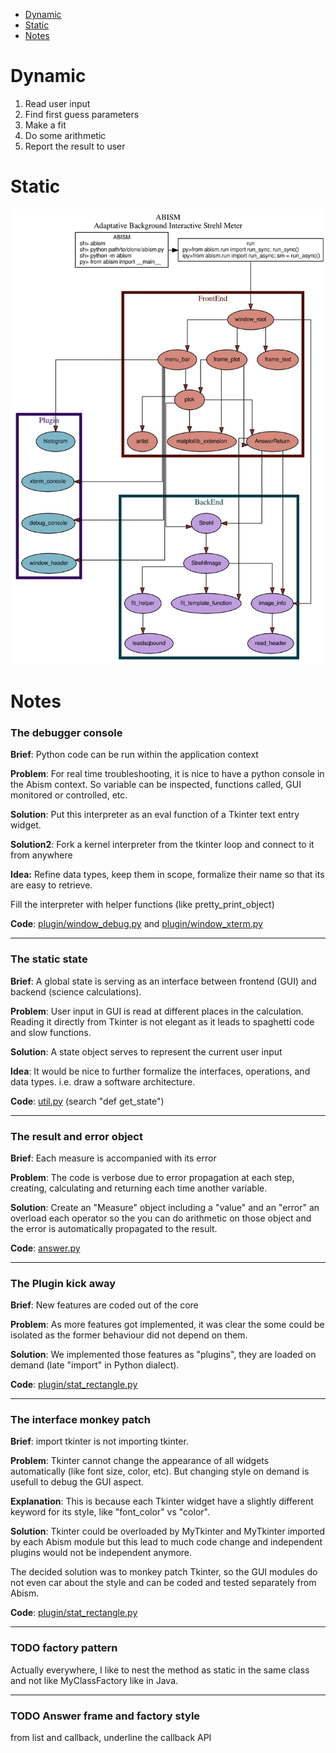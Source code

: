 * [Dynamic](#dynamic)
* [Static](#static)
* [Notes](#notes)

# Dynamic

1. Read user input
2. Find first guess parameters
3. Make a fit
4. Do some arithmetic
5. Report the result to user

# Static

![static architecture](static_archi.svg)

# Notes

### The debugger console

__Brief__:
Python code can be run within the application context

__Problem__:
For real time troubleshooting, it is nice to have a python console in the Abism context.
So variable can be inspected, functions called, GUI monitored or controlled, etc.

__Solution__:
Put this interpreter as an eval function of a Tkinter text entry widget.

__Solution2__:
Fork a kernel interpreter from the tkinter loop and connect to it from anywhere

__Idea:__
Refine data types, keep them in scope, formalize their name so that its are easy to retrieve.

Fill the interpreter with helper functions (like pretty_print_object)

__Code__:
[plugin/window_debug.py](/abism/plugin/window_debug.py) and
[plugin/window_xterm.py](/abism/plugin/window_xterm.py)

---

### The static state

__Brief__:
A global state is serving as an interface between frontend (GUI) and backend (science calculations).


__Problem__:
User input in GUI is read at different places in the calculation. Reading it directly from Tkinter is not elegant as it leads to spaghetti code and slow functions.

__Solution__:
A state object serves to represent the current user input

__Idea__:
It would be nice to further formalize the interfaces, operations, and data types. i.e. draw a software architecture.

__Code__:
[util.py](/abism/util.py) (search "def get_state")

---

### The result and error object

__Brief__:
Each measure is accompanied with its error

__Problem__:
The code is verbose due to error propagation at each step, creating, calculating and returning each time another variable.

__Solution__:
Create an "Measure" object including a "value" and an "error" an overload each operator so the you can do arithmetic on those object and the error is automatically propagated to the result.

__Code__:
[answer.py](/abism/answer.py)

---

### The Plugin kick away

__Brief__:
New features are coded out of the core

__Problem__:
As more features got implemented, it was clear the some could be isolated as the former behaviour did not depend on them.

__Solution__:
We implemented those features as "plugins", they are loaded on demand (late "import" in Python dialect).

__Code__:
[plugin/stat_rectangle.py](plugin/stat_rectangle.py)

---

### The interface monkey patch

__Brief__:
import tkinter is not importing tkinter.

__Problem__:
Tkinter cannot change the appearance of all widgets automatically (like font size, color, etc).
But changing style on demand is usefull to debug the GUI aspect.

__Explanation__:
This is because each Tkinter widget have a slightly different keyword for its style, like "font_color" vs "color".

__Solution__:
Tkinter could be overloaded by MyTkinter and MyTkinter imported by each Abism module but this lead to much code change and independent plugins would not be independent anymore.

The decided solution was to monkey patch Tkinter, so the GUI modules do not even car about the style and can be coded and tested separately from Abism.

__Code__:
[plugin/stat_rectangle.py](/abism/plugin/stat_rectangle.py)

---

### TODO factory pattern

Actually everywhere, I like to nest the method as static in the same class and not like MyClassFactory like in Java.

---

### TODO Answer frame and factory style

from list and callback, underline the callback API
